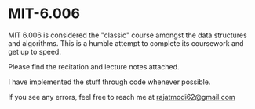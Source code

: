 # MIT-6.006
MIT 6.006 is considered the "classic" course amongst the data structures and algorithms. This is a humble attempt to complete its coursework and get up to speed.

Please find the recitation and lecture notes attached.

I have implemented the stuff through code whenever possible.

If you see any errors, feel free to reach me at rajatmodi62@gmail.com
